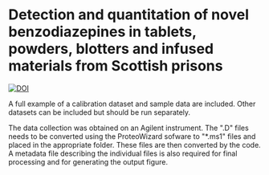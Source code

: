 # Detection and quantitation of novel benzodiazepines in tablets, powders, blotters and infused materials from Scottish prisons

[![DOI](https://zenodo.org/badge/422205741.svg)](https://zenodo.org/badge/latestdoi/422205741)

A full example of a calibration dataset and sample data are included. Other datasets can be included but should be run separately.  

The data collection was obtained on an Agilent instrument. The ".D" files needs to be converted using the ProteoWizard sofware to "*.ms1" files and placed in the appropriate folder. These files are then converted by the code. A metadata file describing the individual files is also required for final processing and for generating the output figure.
